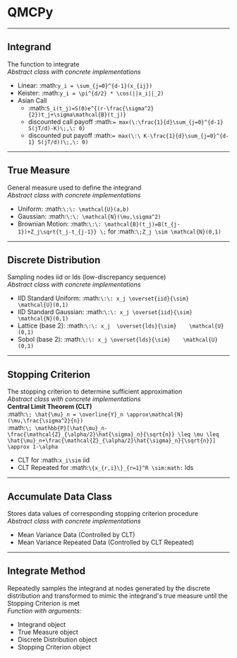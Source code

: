 # QMCPy

<hr> 

## Integrand
The function to integrate<br>
*Abstract class with concrete implementations*

- Linear: :math:`y_i = \sum_{j=0}^{d-1}(x_{ij})`
- Keister: :math:`y_i = \pi^{d/2} * \cos(||x_i||_2)`
- Asian Call
    - :math:`S_i(t_j)=S(0)e^{(r-\frac{\sigma^2}{2})t_j+\sigma\mathcal{B}(t_j)}`
    - discounted call payoff :math:`= max(\:\frac{1}{d}\sum_{j=0}^{d-1} S(jT/d)-K)\;,\: 0)`
    - discounted put payoff :math:`= max(\:\ K-\frac{1}{d}\sum_{j=0}^{d-1} S(jT/d))\;,\: 0)`

<hr>

## True Measure
General measure used to define the integrand<br>
*Abstract class with concrete implementations*

- Uniform: :math:`\:\: \mathcal{U}(a,b)`
- Gaussian: :math:`\:\: \mathcal{N}(\mu,\sigma^2)`
- Brownian Motion: :math:`\:\: \mathcal{B}(t_j)=B(t_{j-1})+Z_j\sqrt{t_j-t_{j-1}} \;` for :math:`\;Z_j \sim \mathcal{N}(0,1)`

<hr>

## Discrete Distribution
Sampling nodes iid or lds (low-discrepancy sequence)<br>
*Abstract class with concrete implementations*

- IID Standard Uniform: :math:`\:\: x_j \overset{iid}{\sim}   \mathcal{U}(0,1)`
- IID Standard Gaussian: :math:`\:\: x_j \overset{iid}{\sim}   \mathcal{N}(0,1)`
- Lattice (base 2): :math:`\:\: x_j  \overset{lds}{\sim}    \mathcal{U}(0,1)`
- Sobol (base 2): :math:`\:\: x_j \overset{lds}{\sim}    \mathcal{U}(0,1)`


<hr>

## Stopping Criterion
The stopping criterion to determine sufficient approximation<br>
*Abstract class with concrete implementations*
<br><b>Central Limit Theorem (CLT)</b><br>
:math:`\; \hat{\mu}_n = \overline{Y}_n \approx\mathcal{N}(\mu,\frac{\sigma^2}{n})`<br> 
:math:`\; \mathbb{P}[\hat{\mu}_n-\frac{\mathcal{Z}_{\alpha/2}\hat{\sigma}_n}{\sqrt{n}} \leq \mu \leq \hat{\mu}_n+\frac{\mathcal{Z}_{\alpha/2}\hat{\sigma}_n}{\sqrt{n}}] \approx 1-\alpha`

- CLT for :math:`x_i\sim` iid
- CLT Repeated for :math:`\{x_{r,i}\}_{r=1}^R \sim:math:` lds

<hr>   

## Accumulate Data Class
Stores data values of corresponding  stopping criterion procedure<br>
*Abstract class with concrete implementations*

- Mean Variance Data (Controlled by CLT)
- Mean Variance Repeated Data (Controlled by CLT Repeated)

<hr>

## Integrate Method
Repeatedly samples the integrand at nodes generated by the discrete distribution and transformed to mimic the integrand's true measure until the Stopping Criterion is met<br>
*Function with arguments:*

- Integrand object
- True Measure object
- Discrete Distribution object
- Stopping Criterion object